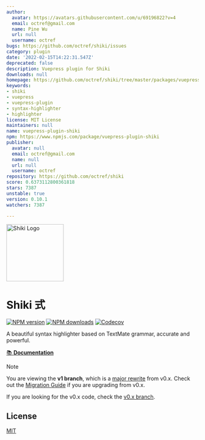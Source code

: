 ```yaml
---
author:
  avatar: https://avatars.githubusercontent.com/u/69196822?v=4
  email: octref@gmail.com
  name: Pine Wu
  url: null
  username: octref
bugs: https://github.com/octref/shiki/issues
category: plugin
date: '2022-02-15T14:22:31.547Z'
deprecated: false
description: Vuepress plugin for Shiki
downloads: null
homepage: https://github.com/octref/shiki/tree/master/packages/vuepress-plugin
keywords:
- shiki
- vuepress
- vuepress-plugin
- syntax-highlighter
- highlighter
license: MIT License
maintainers: null
name: vuepress-plugin-shiki
npm: https://www.npmjs.com/package/vuepress-plugin-shiki
publisher:
  avatar: null
  email: octref@gmail.com
  name: null
  url: null
  username: octref
repository: https://github.com/octref/shiki
score: 0.6373112800361818
stars: 7387
unstable: true
version: 0.10.1
watchers: 7387

---
```


<img src="https://raw.githubusercontent.com/shikijs/shiki/main/docs/public/logo.svg" width="150" alt="Shiki Logo" />

# Shiki 式

[![NPM version](https://img.shields.io/npm/v/shiki?color=32A9C3&labelColor=1B3C4A&label=npm)](https://www.npmjs.com/package/shiki)
[![NPM downloads](https://img.shields.io/npm/dm/shiki?color=32A9C3&labelColor=1B3C4A&label=downloads)](https://www.npmjs.com/package/shiki)
[![Codecov](https://img.shields.io/codecov/c/github/shikijs/shiki?token=1uJYfXgZG3&style=flat&labelColor=1B3C4A&color=32A9C3&precision=1)](https://app.codecov.io/gh/shikijs/shiki/tree)

A beautiful syntax highlighter based on TextMate grammar, accurate and powerful.

[📚 **Documentation**](https://shiki.style)

> [!NOTE]
> You are viewing the **v1 branch**, which is a [major rewrite](https://github.com/shikijs/shiki/releases/tag/v1.0.0) from v0.x. Check out the [Migration Guide](https://shiki.style/guide/migrate#migrate-from-v0-14) if you are upgrading from v0.x.
>
> If you are looking for the v0.x code, check the [v0.x branch](https://github.com/shikijs/shiki/tree/v0).

## License

[MIT](./LICENSE)
